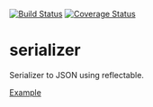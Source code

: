 [![Build Status](https://travis-ci.org/walletek/serializer.svg?branch=master)](https://travis-ci.org/walletek/serializer?branch=master)
[![Coverage Status](https://coveralls.io/repos/walletek/serializer/badge.svg?branch=master)](https://coveralls.io/r/walletek/serializer?branch=master)

# serializer

Serializer to JSON using reflectable.

[Example](https://github.com/walletek/serializer/tree/master/example)

